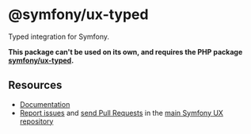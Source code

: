 # @symfony/ux-typed

Typed integration for Symfony.

**This package can't be used on its own, and requires the PHP package [symfony/ux-typed](https://github.com/symfony/ux/tree/2.x/src/Typed).**

## Resources

-   [Documentation](https://symfony.com/bundles/ux-autocomplete/current/index.html)
-   [Report issues](https://github.com/symfony/ux/issues) and
    [send Pull Requests](https://github.com/symfony/ux/pulls)
    in the [main Symfony UX repository](https://github.com/symfony/ux)

